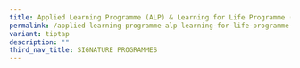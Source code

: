 ```yaml
---
title: Applied Learning Programme (ALP) & Learning for Life Programme (LLP)
permalink: /applied-learning-programme-alp-learning-for-life-programme-llp/
variant: tiptap
description: ""
third_nav_title: SIGNATURE PROGRAMMES
---
```

<p></p>